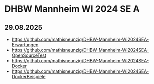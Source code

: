 # DHBW Mannheim WI 2024 SE A

## 29.08.2025
- https://github.com/mathisneunzig/DHBW-Mannheim-WI2024SEA-Erwartungen
- https://github.com/mathisneunzig/DHBW-Mannheim-WI2024SEA-OpenSourceTest
- https://github.com/mathisneunzig/DHBW-Mannheim-WI2024SEA-Docker
- https://github.com/mathisneunzig/DHBW-Mannheim-WI2024SEA-DockerBeispiele
